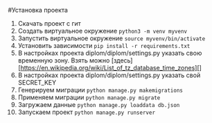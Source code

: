 #Установка проекта

1. Скачать проект с гит
2. Создать виртуальное окружение `python3 -m venv myvenv`
3. Запустить виртуальное окружение `source myvenv/bin/activate`
4. Установить зависимости `pip install -r requirements.txt`
5. В настройках проекта diplom/diplom/settings.py указать свою временную зону. Взять можно [здесь][https://en.wikipedia.org/wiki/List_of_tz_database_time_zones][]
6. В настройках проекта diplom/diplom/settings.py указать свой SECRET_KEY
7. Генерируем миграции `python manage.py makemigrations`
8. Применяем миграции  `python manage.py migrate`
9. Загружаем данные `python manage.py loaddata db.json`
10. Запускаем проект `python manage.py runserver`
